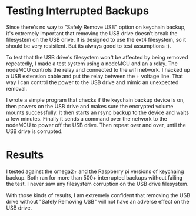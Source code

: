 # Testing Interrupted Backups

Since there's no way to "Safely Remove USB" option on keychain backup, it's extremely important that 
removing the USB drive doesn't break the filesystem on the USB drive. It is designed to use the ext4 filesystem, so it should be very resisilent.
But its always good to test assumptions :).

To test that the USB drive's filesystem won't be affected by being removed repeatedly, 
I made a test system using a nodeMCU and an a relay. The nodeMCU controls the relay and connected to the wifi network.
I hacked up a USB extension cable and put the relay between the + voltage line. That way I can control the power to the USB drive 
and mimic an unexpected removal. 

I wrote a simple program that checks if the keychain backup device is on, then powers on the USB 
drive and makes sure the encrypted volume mounts successfully. It then starts an rsync backup to the device and waits a few minutes.
Finally it sends a command over the network to the nodeMCU to power off the USB drive. Then repeat over and over, until the 
USB drive is corrupted.

# Results

I tested against the omega2+ and the Raspberry pi versions of keychaing backup. Both ran for more than 500+ interrupted backups without failing the test.
I never saw any filesystem corruption on the USB drive filesystem.

With those kinds of results, I am extremely confident that removing the USB drive without "Safely Removing USB" will not have an adverse effect on the USB drive.
